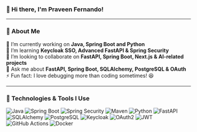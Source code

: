 ### 👋 Hi there, I'm Praveen Fernando!

---

### 🚀 About Me  
🔭 I’m currently working on **Java, Spring Boot and Python**  
🌱 I’m learning **Keycloak SSO, Advanced FastAPI & Spring Security**  
👯 I’m looking to collaborate on **FastAPI, Spring Boot, Next.js & AI-related projects**  
💬 Ask me about **FastAPI, Spring Boot, SQLAlchemy, PostgreSQL & OAuth**  
⚡ Fun fact: I love debugging more than coding sometimes! 😆  

---

<h3>🔧 Technologies & Tools I Use</h3>

<p>
  <img alt="Java" src="https://img.shields.io/badge/-Java-007396?style=flat-square&logo=java&logoColor=white" />
  <img alt="Spring Boot" src="https://img.shields.io/badge/-Spring%20Boot-6DB33F?style=flat-square&logo=springboot&logoColor=white" />
  <img alt="Spring Security" src="https://img.shields.io/badge/-Spring%20Security-6DB33F?style=flat-square&logo=spring&logoColor=white" />
  <img alt="Maven" src="https://img.shields.io/badge/-Maven-C71A36?style=flat-square&logo=apache-maven&logoColor=white" />
  <img alt="Python" src="https://img.shields.io/badge/-Python-3776AB?style=flat-square&logo=python&logoColor=white" />
  <img alt="FastAPI" src="https://img.shields.io/badge/-FastAPI-009688?style=flat-square&logo=fastapi&logoColor=white" />
  <img alt="SQLAlchemy" src="https://img.shields.io/badge/-SQLAlchemy-D71F00?style=flat-square&logo=sqlite&logoColor=white" />
  <img alt="PostgreSQL" src="https://img.shields.io/badge/-PostgreSQL-336791?style=flat-square&logo=postgresql&logoColor=white" />
  <img alt="Keycloak" src="https://img.shields.io/badge/-Keycloak-0066FF?style=flat-square&logo=keycloak&logoColor=white" />
  <img alt="OAuth2" src="https://img.shields.io/badge/-OAuth2-4C8BF5?style=flat-square&logo=oauth&logoColor=white" />
  <img alt="JWT" src="https://img.shields.io/badge/-JWT-000000?style=flat-square&logo=jsonwebtokens&logoColor=white" />
  <img alt="GitHub Actions" src="https://img.shields.io/badge/-GitHub_Actions-2088FF?style=flat-square&logo=github-actions&logoColor=white" />
  <img alt="Docker" src="https://img.shields.io/badge/-Docker-46a2f1?style=flat-square&logo=docker&logoColor=white" />
</p>
